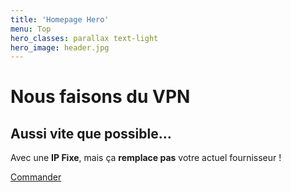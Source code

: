 ```yaml
---
title: 'Homepage Hero'
menu: Top
hero_classes: parallax text-light
hero_image: header.jpg
---
```


# Nous faisons du VPN
## Aussi vite que possible…

Avec une **IP Fixe**, mais ça **remplace pas** votre actuel fournisseur !

[Commander](https://api.neutrinet.be/?classes=btn,btn-primary,btn-lg&target=_blank)





